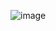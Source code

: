 ![image](https://user-images.githubusercontent.com/70198995/165812016-256372d8-82f5-4cb9-a84a-3602bbf71ba4.png)
